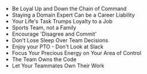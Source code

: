 * Be Loyal Up and Down the Chain of Command
* Staying a Domain Expert Can be a Career Liability
* Your Life's Task Trumps Loyalty to a Job
* Sports Team, not a Family
* Encourage 'Disagree and Commit'
* Don't Lose Sleep Over Team Decisions
* Enjoy your PTO - Don't Look at Slack
* Focus Your Precious Energy on Your Area of Control
* The Team Owns the Code
* Let Your Teammates Own Their Work